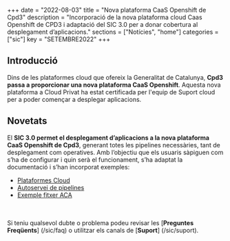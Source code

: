 +++
date        = "2022-08-03"
title       = "Nova plataforma CaaS Openshift de Cpd3"
description = "Incorporació de la nova plataforma cloud Caas Openshift de CPD3 i adaptació del SIC 3.0 per a donar cobertura al desplegament d’aplicacions."
sections    = ["Notícies", "home"]
categories  = ["sic"]
key         = "SETEMBRE2022"
+++

## Introducció

Dins de les plataformes cloud que ofereix la Generalitat de Catalunya, **Cpd3 passa a proporcionar una nova plataforma
CaaS Openshift**. Aquesta nova plataforma a Cloud Privat ha estat certificada per l'equip de Suport cloud per a poder començar a
desplegar aplicacions.

## Novetats

El **SIC 3.0 permet el desplegament d’aplicacions a la nova plataforma CaaS Openshift de Cpd3**, generant
totes les pipelines necessàries, tant de desplegament com operatives. Amb l’objectiu que els usuaris
sàpiguen com s’ha de configurar i quin serà el funcionament, s’ha adaptat la documentació i s’han
incorporat exemples:

- [Plataformes Cloud](/cloud/plataformes-cloud/)
- [Autoservei de pipelines](/sic30-serveis/autoservei-pipelines/)
- [Exemple fitxer ACA](/related/sic/3.0/aca_const_despl_node_openshift.yml)

<br/><br/>
Si teniu qualsevol dubte o problema podeu revisar les [**Preguntes Freqüents**] (/sic/faq) o utilitzar els canals de [**Suport**] (/sic/suport).